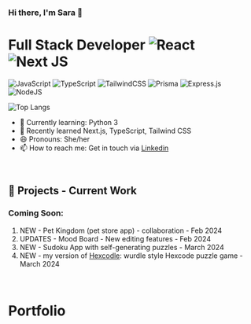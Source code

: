 ### Hi there, I'm Sara 👋
# Full Stack Developer   ![React](https://img.shields.io/badge/react-%2320232a.svg?style=for-the-badge&logo=react&logoColor=%2361DAFB)   ![Next JS](https://img.shields.io/badge/Next-black?style=for-the-badge&logo=next.js&logoColor=white)

![JavaScript](https://img.shields.io/badge/javascript-%23323330.svg?style=for-the-badge&logo=javascript&logoColor=%23F7DF1E)
![TypeScript](https://img.shields.io/badge/typescript-%23007ACC.svg?style=for-the-badge&logo=typescript&logoColor=white)
![TailwindCSS](https://img.shields.io/badge/tailwindcss-%2338B2AC.svg?style=for-the-badge&logo=tailwind-css&logoColor=white)
![Prisma](https://img.shields.io/badge/Prisma-3982CE?style=for-the-badge&logo=Prisma&logoColor=white)
![Express.js](https://img.shields.io/badge/express.js-%23404d59.svg?style=for-the-badge&logo=express&logoColor=%2361DAFB)
![NodeJS](https://img.shields.io/badge/node.js-6DA55F?style=for-the-badge&logo=node.js&logoColor=white)

![Top Langs](https://github-readme-stats.vercel.app/api/top-langs/?username=SaraDonaldson&layout=compact)

<!--
**SaraDonaldson/SaraDonaldson** is a ✨ _special_ ✨ repository because its `README.md` (this file) appears on your GitHub profile.
[![Sara's GitHub stats](https://github-readme-stats.vercel.app/api?username=SaraDonaldson)](https://github.com/anuraghazra/github-readme-stats)
[![Top Langs](https://github-readme-stats.vercel.app/api/top-langs/?username=SaraDonaldson&layout=donut)](https://github.com/anuraghazra/github-readme-stats)
![Chart.js](https://img.shields.io/badge/chart.js-F5788D.svg?style=for-the-badge&logo=chart.js&logoColor=white)
![MUI](https://img.shields.io/badge/MUI-%230081CB.svg?style=for-the-badge&logo=mui&logoColor=white)
Here are some ideas to get you started:

- 🔭 I’m currently working on ...
- 🌱 I’m currently learning ...
- 👯 I’m looking to collaborate on ...
- 🤔 I’m looking for help with ...
- 💬 Ask me about ...
- 📫 How to reach me: ...
- 😄 Pronouns: ...
- ⚡ Fun fact: ...
-->

- 🌱 Currently learning:  Python 3
- 🌱 Recently learned Next.js, TypeScript, Tailwind CSS
- 😄 Pronouns: She/her
- 📫 How to reach me: Get in touch via [Linkedin](https://www.linkedin.com/in/sara-donaldson-developer/)


<br>

## 🔭 Projects - Current Work
### Coming Soon:
1. NEW -  Pet Kingdom (pet store app) - collaboration -  Feb 2024
2. UPDATES - Mood Board - New editing features - Feb 2024
3. NEW -  Sudoku App with self-generating puzzles  - March 2024 
4. NEW - my version of [Hexcodle](https://hexcodle.com/archive/149): wurdle style Hexcode puzzle game - March 2024  

<br>

# Portfolio



